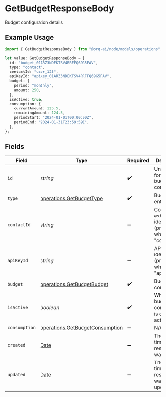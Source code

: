 # GetBudgetResponseBody

Budget configuration details

## Example Usage

```typescript
import { GetBudgetResponseBody } from "@orq-ai/node/models/operations";

let value: GetBudgetResponseBody = {
  id: "budget_01ARZ3NDEKTSV4RRFFQ69G5FAV",
  type: "contact",
  contactId: "user_123",
  apiKeyId: "apikey_01ARZ3NDEKTSV4RRFFQ69G5FAV",
  budget: {
    period: "monthly",
    amount: 250,
  },
  isActive: true,
  consumption: {
    currentAmount: 125.5,
    remainingAmount: 124.5,
    periodStart: "2024-01-01T00:00:00Z",
    periodEnd: "2024-01-31T23:59:59Z",
  },
};
```

## Fields

| Field                                                                                         | Type                                                                                          | Required                                                                                      | Description                                                                                   | Example                                                                                       |
| --------------------------------------------------------------------------------------------- | --------------------------------------------------------------------------------------------- | --------------------------------------------------------------------------------------------- | --------------------------------------------------------------------------------------------- | --------------------------------------------------------------------------------------------- |
| `id`                                                                                          | *string*                                                                                      | :heavy_check_mark:                                                                            | Unique ULID for the budget configuration                                                      | budget_01ARZ3NDEKTSV4RRFFQ69G5FAV                                                             |
| `type`                                                                                        | [operations.GetBudgetType](../../models/operations/getbudgettype.md)                          | :heavy_check_mark:                                                                            | Budget entity type                                                                            | contact                                                                                       |
| `contactId`                                                                                   | *string*                                                                                      | :heavy_minus_sign:                                                                            | Contact external identifier (present when type is "contact")                                  | user_123                                                                                      |
| `apiKeyId`                                                                                    | *string*                                                                                      | :heavy_minus_sign:                                                                            | API Key identifier (present when type is "api_key")                                           | apikey_01ARZ3NDEKTSV4RRFFQ69G5FAV                                                             |
| `budget`                                                                                      | [operations.GetBudgetBudget](../../models/operations/getbudgetbudget.md)                      | :heavy_check_mark:                                                                            | Budget configuration                                                                          |                                                                                               |
| `isActive`                                                                                    | *boolean*                                                                                     | :heavy_check_mark:                                                                            | Whether this budget configuration is currently active                                         | true                                                                                          |
| `consumption`                                                                                 | [operations.GetBudgetConsumption](../../models/operations/getbudgetconsumption.md)            | :heavy_minus_sign:                                                                            | N/A                                                                                           |                                                                                               |
| `created`                                                                                     | [Date](https://developer.mozilla.org/en-US/docs/Web/JavaScript/Reference/Global_Objects/Date) | :heavy_minus_sign:                                                                            | The date and time the resource was created                                                    |                                                                                               |
| `updated`                                                                                     | [Date](https://developer.mozilla.org/en-US/docs/Web/JavaScript/Reference/Global_Objects/Date) | :heavy_minus_sign:                                                                            | The date and time the resource was last updated                                               |                                                                                               |